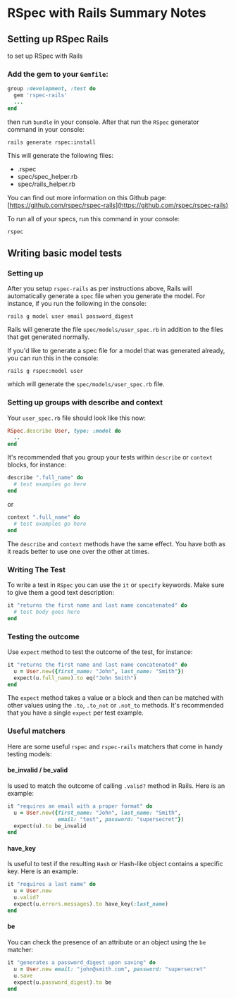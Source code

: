 # RSpec with Rails Summary Notes
## Setting up RSpec Rails
to set up RSpec with Rails
### Add the gem to your `Gemfile`:
```ruby
group :development, :test do
  gem 'rspec-rails'
  ...
end
```
then run `bundle` in your console.
After that run the `RSpec` generator command in your console:
```shell
rails generate rspec:install
```
This will generate the following files:
- .rspec
- spec/spec_helper.rb
- spec/rails_helper.rb

You can find out more information on this Github page:  [https://github.com/rspec/rspec-rails](https://github.com/rspec/rspec-rails)

To run all of your specs, run this command in your console:
```shell
rspec
```
## Writing basic model tests
### Setting up
After you setup `rspec-rails` as per instructions above, Rails will automatically generate a `spec` file when you generate the model. For instance, if you run the following in the console:
```shell
rails g model user email password_digest
```
Rails will generate the file `spec/models/user_spec.rb` in addition to the files that get generated normally.

If you'd like to generate a spec file for a model that was generated already, you can run this in the console:
```
rails g rspec:model user
```
which will generate the `spec/models/user_spec.rb` file.

### Setting up groups with describe and context
Your `user_spec.rb` file should look like this now:
```ruby
RSpec.describe User, type: :model do
  ..
end
```
It's recommended that you group your tests within `describe` or `context` blocks, for instance:
```ruby
describe ".full_name" do
  # test examples go here
end
```
or
```ruby
context ".full_name" do
  # test examples go here
end
```
The `describe` and `context` methods have the same effect. You have both as it reads better to use one over the other at times.

### Writing The Test
To write a test in `RSpec` you can use the `it` or `specify` keywords. Make sure to give them a good text description:
```ruby
it "returns the first name and last name concatenated" do
  # test body goes here
end
```
### Testing the outcome
Use `expect` method to test the outcome of the test, for instance:
```ruby
it "returns the first name and last name concatenated" do
  u = User.new({first_name: "John", last_name: "Smith"})
  expect(u.full_name).to eq("John Smith")
end
```
The `expect` method takes a value or a block and then can be matched with other values using the `.to`, `.to_not` or `.not_to` methods. It's recommended that you have a single `expect` per test example.
### Useful matchers
Here are some useful `rspec` and `rspec-rails` matchers that come in handy testing models:
#### be_invalid / be_valid
Is used to match the outcome of calling `.valid?` method in Rails. Here is an example:
```ruby
it "requires an email with a proper format" do
  u = User.new({first_name: "John", last_name: "Smith",
                email: "test", password: "supersecret"})
  expect(u).to be_invalid
end
```
#### have_key
Is useful to test if the resulting `Hash` or Hash-like object contains a specific key. Here is an example:
```ruby
it "requires a last name" do
  u = User.new
  u.valid?
  expect(u.errors.messages).to have_key(:last_name)
end
```
#### be
You can check the presence of an attribute or an object using the `be` matcher:
```ruby
it "generates a password_digest upon saving" do
  u = User.new email: "john@smith.com", password: "supersecret"
  u.save
  expect(u.password_digest).to be
end
```
